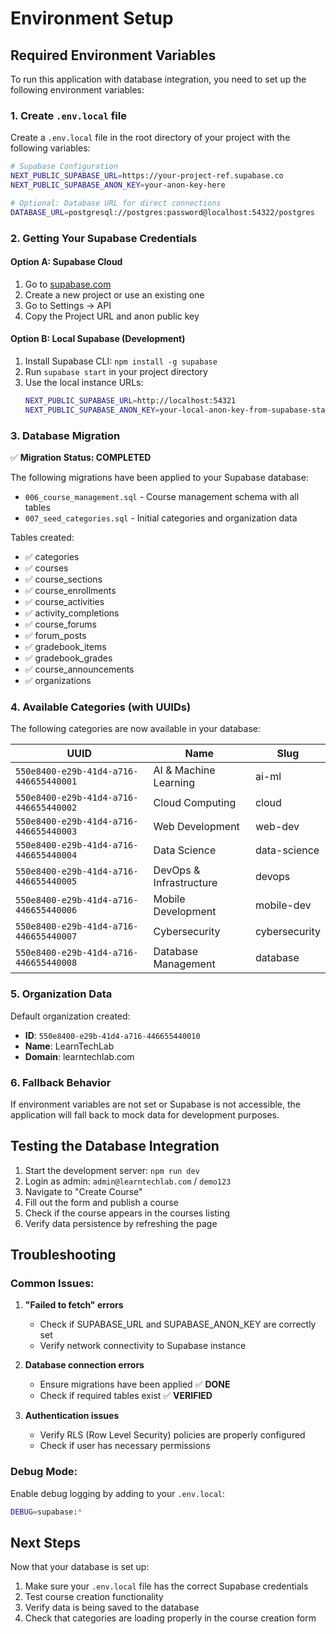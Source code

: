 # Environment Setup

## Required Environment Variables

To run this application with database integration, you need to set up the following environment variables:

### 1. Create `.env.local` file

Create a `.env.local` file in the root directory of your project with the following variables:

```bash
# Supabase Configuration
NEXT_PUBLIC_SUPABASE_URL=https://your-project-ref.supabase.co
NEXT_PUBLIC_SUPABASE_ANON_KEY=your-anon-key-here

# Optional: Database URL for direct connections
DATABASE_URL=postgresql://postgres:password@localhost:54322/postgres
```

### 2. Getting Your Supabase Credentials

#### Option A: Supabase Cloud
1. Go to [supabase.com](https://supabase.com)
2. Create a new project or use an existing one
3. Go to Settings → API
4. Copy the Project URL and anon public key

#### Option B: Local Supabase (Development)
1. Install Supabase CLI: `npm install -g supabase`
2. Run `supabase start` in your project directory
3. Use the local instance URLs:
   ```bash
   NEXT_PUBLIC_SUPABASE_URL=http://localhost:54321
   NEXT_PUBLIC_SUPABASE_ANON_KEY=your-local-anon-key-from-supabase-start-output
   ```

### 3. Database Migration

✅ **Migration Status: COMPLETED**

The following migrations have been applied to your Supabase database:
- `006_course_management.sql` - Course management schema with all tables
- `007_seed_categories.sql` - Initial categories and organization data

Tables created:
- ✅ categories
- ✅ courses  
- ✅ course_sections
- ✅ course_enrollments
- ✅ course_activities
- ✅ activity_completions
- ✅ course_forums
- ✅ forum_posts
- ✅ gradebook_items
- ✅ gradebook_grades
- ✅ course_announcements
- ✅ organizations

### 4. Available Categories (with UUIDs)

The following categories are now available in your database:

| UUID | Name | Slug |
|------|------|------|
| `550e8400-e29b-41d4-a716-446655440001` | AI & Machine Learning | ai-ml |
| `550e8400-e29b-41d4-a716-446655440002` | Cloud Computing | cloud |
| `550e8400-e29b-41d4-a716-446655440003` | Web Development | web-dev |
| `550e8400-e29b-41d4-a716-446655440004` | Data Science | data-science |
| `550e8400-e29b-41d4-a716-446655440005` | DevOps & Infrastructure | devops |
| `550e8400-e29b-41d4-a716-446655440006` | Mobile Development | mobile-dev |
| `550e8400-e29b-41d4-a716-446655440007` | Cybersecurity | cybersecurity |
| `550e8400-e29b-41d4-a716-446655440008` | Database Management | database |

### 5. Organization Data

Default organization created:
- **ID**: `550e8400-e29b-41d4-a716-446655440010`
- **Name**: LearnTechLab
- **Domain**: learntechlab.com

### 6. Fallback Behavior

If environment variables are not set or Supabase is not accessible, the application will fall back to mock data for development purposes.

## Testing the Database Integration

1. Start the development server: `npm run dev`
2. Login as admin: `admin@learntechlab.com` / `demo123`
3. Navigate to "Create Course"
4. Fill out the form and publish a course
5. Check if the course appears in the courses listing
6. Verify data persistence by refreshing the page

## Troubleshooting

### Common Issues:

1. **"Failed to fetch" errors**
   - Check if SUPABASE_URL and SUPABASE_ANON_KEY are correctly set
   - Verify network connectivity to Supabase instance

2. **Database connection errors**
   - Ensure migrations have been applied ✅ **DONE**
   - Check if required tables exist ✅ **VERIFIED**

3. **Authentication issues**
   - Verify RLS (Row Level Security) policies are properly configured
   - Check if user has necessary permissions

### Debug Mode:

Enable debug logging by adding to your `.env.local`:
```bash
DEBUG=supabase:*
```

## Next Steps

Now that your database is set up:

1. Make sure your `.env.local` file has the correct Supabase credentials
2. Test course creation functionality
3. Verify data is being saved to the database
4. Check that categories are loading properly in the course creation form 